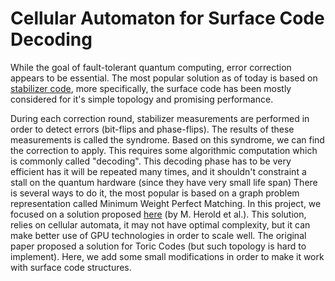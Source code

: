 # Cellular Automaton for Surface Code Decoding

While the goal of fault-tolerant quantum computing, error correction appears to be essential. The most popular solution as of today is based on [stabilizer code](https://en.wikipedia.org/wiki/Stabilizer_code), more specifically, the surface code has been mostly considered for it's simple topology and promising performance. 

During each correction round, stabilizer measurements are performed in order to detect errors (bit-flips and phase-flips). The results of these measurements is called the syndrome. Based on this syndrome, we can find the correction to apply. This requires some algorithmic computation which is commonly called "decoding". This decoding phase has to be very efficient has it will be repeated many times, and it shouldn't constraint a stall on the quantum hardware (since they have very small life span) There is several ways to do it, the most popular is based on a graph problem representation called Minimum Weight Perfect Matching. In this project, we focused on a solution proposed [here](https://arxiv.org/pdf/1406.2338) (by M. Herold et al.). This solution, relies on cellular automata, it may not have optimal complexity, but it can make better use of GPU technologies in order to scale well. The original paper proposed a solution for Toric Codes (but such topology is hard to implement). Here, we add some small modifications in order to make it work with surface code structures.
